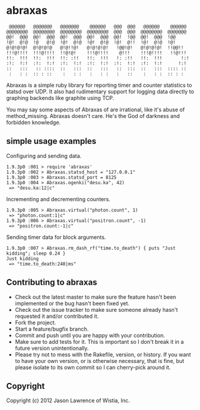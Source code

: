 abraxas
=======

     @@@@@@   @@@@@@@   @@@@@@@    @@@@@@   @@@  @@@   @@@@@@    @@@@@@   
    @@@@@@@@  @@@@@@@@  @@@@@@@@  @@@@@@@@  @@@  @@@  @@@@@@@@  @@@@@@@   
    @@!  @@@  @@!  @@@  @@!  @@@  @@!  @@@  @@!  !@@  @@!  @@@  !@@       
    !@!  @!@  !@   @!@  !@!  @!@  !@!  @!@  !@!  @!!  !@!  @!@  !@!       
    @!@!@!@!  @!@!@!@   @!@!!@!   @!@!@!@!   !@@!@!   @!@!@!@!  !!@@!!    
    !!!@!!!!  !!!@!!!!  !!@!@!    !!!@!!!!    @!!!    !!!@!!!!   !!@!!!   
    !!:  !!!  !!:  !!!  !!: :!!   !!:  !!!   !: :!!   !!:  !!!       !:!  
    :!:  !:!  :!:  !:!  :!:  !:!  :!:  !:!  :!:  !:!  :!:  !:!      !:!   
    ::   :::   :: ::::  ::   :::  ::   :::   ::  :::  ::   :::  :::: ::   
     :   : :  :: : ::    :   : :   :   : :   :   ::    :   : :  :: : :    
                                                                        
Abraxas is a simple ruby library for reporting timer and counter statistics to
statsd over UDP. It also had rudimentary support for logging data directly to
graphing backends like graphite using TCP.

You may say some aspects of Abraxas of are irrational, like it's abuse of
method_missing. Abraxas doesn't care. He's the God of darkness and forbidden
knowledge.

simple usage examples
--------------------

Configuring and sending data.

    1.9.3p0 :001 > require 'abraxas'
    1.9.3p0 :002 > Abraxas.statsd_host = "127.0.0.1"
    1.9.3p0 :003 > Abraxas.statsd_port = 8125
    1.9.3p0 :004 > Abraxas.ogenki("desu.ka", 42)
     => "desu.ka:12|c"

Incrementing and decrementing counters.

    1.9.3p0 :005 > Abraxas.virtual("photon.count", 1)
     => "photon.count:1|c"
    1.9.3p0 :006 > Abraxas.virtual("positron.count", -1)
     => "positron.count:-1|c"

Sending timer data for block arguments.

    1.9.3p0 :007 > Abraxas.rm_dash_rf("time.to_death") { puts "Just kidding"; sleep 0.24 }
    Just kidding
     => "time.to_death:240|ms"

Contributing to abraxas
-----------------------
 
* Check out the latest master to make sure the feature hasn't been implemented or the bug hasn't been fixed yet.
* Check out the issue tracker to make sure someone already hasn't requested it and/or contributed it.
* Fork the project.
* Start a feature/bugfix branch.
* Commit and push until you are happy with your contribution.
* Make sure to add tests for it. This is important so I don't break it in a future version unintentionally.
* Please try not to mess with the Rakefile, version, or history. If you want to have your own version, or is otherwise necessary, that is fine, but please isolate to its own commit so I can cherry-pick around it.

Copyright
---------

Copyright (c) 2012 Jason Lawrence of Wistia, Inc.

